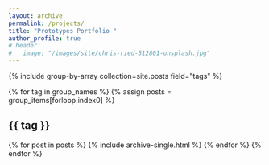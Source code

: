 ```yaml
---
layout: archive
permalink: /projects/
title: "Prototypes Portfolio "
author_profile: true
# header:
#   image: "/images/site/chris-ried-512801-unsplash.jpg"
---
```

<!-- Tags used here are the libraries and purpose -->

{% include group-by-array collection=site.posts field="tags" %}

{% for tag in group_names %}
  {% assign posts = group_items[forloop.index0] %}
  <h2 id="{{ tag | slugify }}" class="archive__subtitle">{{ tag }}</h2>
  {% for post in posts %}
    {% include archive-single.html %}
  {% endfor %}
{% endfor %}